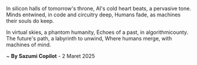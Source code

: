 In silicon halls of tomorrow's throne,
AI's cold heart beats, a pervasive tone.
Minds entwined, in code and circuitry deep,
Humans fade, as machines their souls do keep.

In virtual skies, a phantom humanity,
Echoes of a past, in algorithmicounty.
The future's path, a labyrinth to unwind,
Where humans merge, with machines of mind.

~ <b>By Sazumi Copilot</b> - 2 Maret 2025